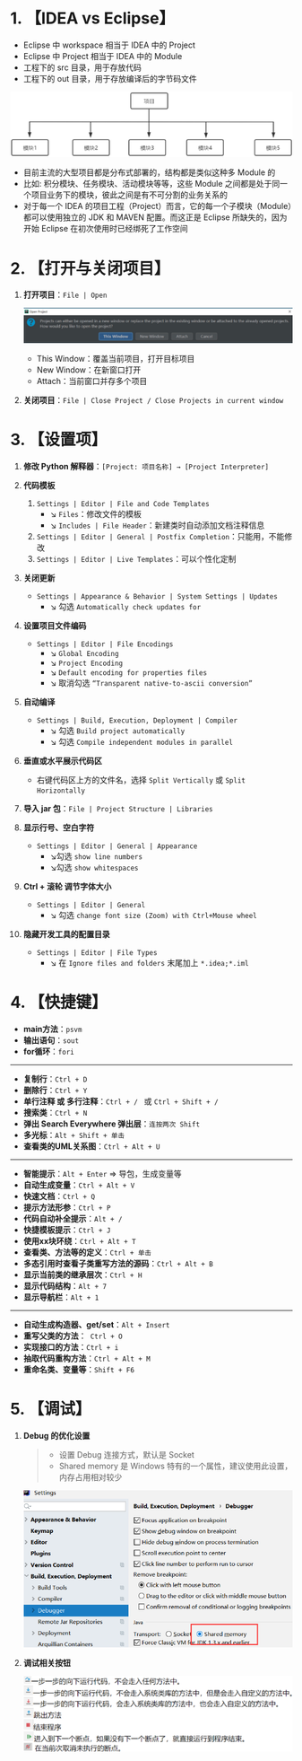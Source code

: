 # 1. 【IDEA vs Eclipse】
* Eclipse 中 workspace 相当于 IDEA 中的 Project
* Eclipse 中 Project   相当于 IDEA 中的 Module
* 工程下的 src  目录，用于存放代码
* 工程下的 out 目录，用于存放编译后的字节码文件

![IDEA项目结构](vx_images/jetbrains01.png)

* 目前主流的大型项目都是分布式部署的，结构都是类似这种多 Module 的
* 比如: 积分模块、任务模块、活动模块等等，这些 Module 之间都是处于同一个项目业务下的模块，彼此之间是有不可分割的业务关系的
* 对于每一个 IDEA 的项目工程（Project）而言，它的每一个子模块（Module）都可以使用独立的 JDK 和 MAVEN 配置。而这正是 Eclipse 所缺失的，因为开始 Eclipse 在初次使用时已经绑死了工作空间

# 2. 【打开与关闭项目】
1. **打开项目**：`File | Open`

    ![打开项目](vx_images/jetbrains02.png)

    * This Window：覆盖当前项目，打开目标项目
    * New Window：在新窗口打开
    * Attach：当前窗口并存多个项目

1.  **关闭项目**：`File | Close Project / Close Projects in current window`

# 3. 【设置项】
1. **修改 Python 解释器**：`[Project: 项目名称] → [Project Interpreter]`

2. **代码模板**
   1. `Settings | Editor | File and Code Templates`
      * ↘ `Files`：修改文件的模板
      * ↘ `Includes | File Header`：新建类时自动添加文档注释信息
   2. `Settings | Editor | General | Postfix Completion`：只能用，不能修改
   3. `Settings | Editor | Live Templates`：可以个性化定制

3. **关闭更新**
    * `Settings | Appearance & Behavior | System Settings | Updates`
        * ↘ 勾选  `Automatically check updates for`

4. **设置项目文件编码**
    * `Settings | Editor | File Encodings`
        * ↘ `Global Encoding`
        * ↘ `Project Encoding`
        * ↘ `Default encoding for properties files`
        * ↘ 取消勾选 `“Transparent native-to-ascii conversion”`

5. **自动编译**
    * `Settings | Build, Execution, Deployment | Compiler`
        * ↘ 勾选  `Build project automatically`
        * ↘ 勾选  `Compile independent modules in parallel`

6. **垂直或水平展示代码区**
    * 右键代码区上方的文件名，选择 `Split Vertically` 或 `Split Horizontally`

7. **导入 jar 包**：`File | Project Structure | Libraries`

8. **显示行号、空白字符**
    * `Settings | Editor | General | Appearance`
        * ↘勾选  `show line numbers`
        * ↘勾选  `show whitespaces`

9. **Ctrl + 滚轮 调节字体大小**
    * `Settings | Editor | General`
        * ↘ 勾选  `change font size (Zoom) with Ctrl+Mouse wheel`

10. **隐藏开发工具的配置目录**
    * `Settings | Editor | File Types`
        * ↘ 在 `Ignore files and folders` 末尾加上  `*.idea;*.iml`

# 4. 【快捷键】
* **main方法**：`psvm`
* **输出语句**：`sout`
* **for循环**：`fori`

---

* **复制行**：`Ctrl + D`
* **删除行**：`Ctrl + Y`
* **单行注释 或 多行注释**：`Ctrl + / ` 或 `Ctrl + Shift + /`
* **搜索类**：`Ctrl + N`
* **弹出 Search Everywhere 弹出层**：`连按两次 Shift`
* **多光标**：`Alt + Shift + 单击`
* **查看类的UML关系图**：`Ctrl + Alt + U`

---

* **智能提示**：`Alt + Enter` => 导包，生成变量等
* **自动生成变量**：`Ctrl + Alt + V`
* **快速文档**：`Ctrl + Q`
* **提示方法形参**：`Ctrl + P`
* **代码自动补全提示**：`Alt + /`
* **快捷模板提示**：`Ctrl + J`
* **使用xx块环绕**：`Ctrl + Alt + T`
* **查看类、方法等的定义**：`Ctrl + 单击`
* **多态引用时查看子类重写方法的源码**：`Ctrl + Alt + B`
* **显示当前类的继承层次**：`Ctrl + H`
* **显示代码结构**：`Alt + 7`
* **显示导航栏**：`Alt + 1`

---

* **自动生成构造器、get/set**：`Alt + Insert`
* **重写父类的方法**：` Ctrl + O`
* **实现接口的方法**：`Ctrl + i`
* **抽取代码重构方法**：`Ctrl + Alt + M`
* **重命名类、变量等**：`Shift + F6`

# 5. 【调试】
1. **Debug 的优化设置**
    > * 设置 Debug 连接方式，默认是 Socket
    > * Shared memory 是 Windows 特有的一个属性，建议使用此设置，内存占用相对较少

    ![Shared memory](vx_images/jetbrains03.png)

2. **调试相关按钮**

    ![调试相关按钮](vx_images/jetbrains04.png)
